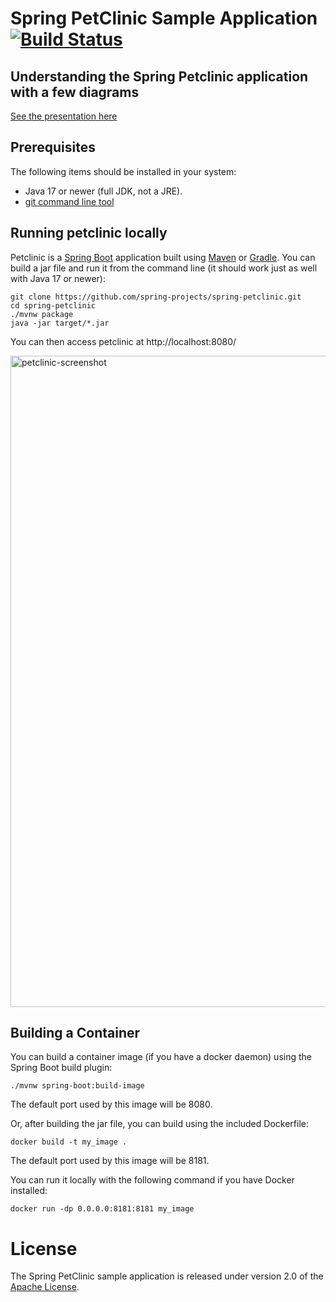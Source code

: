 # Spring PetClinic Sample Application [![Build Status](https://github.com/spring-projects/spring-petclinic/actions/workflows/maven-build.yml/badge.svg)](https://github.com/spring-projects/spring-petclinic/actions/workflows/maven-build.yml)

## Understanding the Spring Petclinic application with a few diagrams
<a href="https://speakerdeck.com/michaelisvy/spring-petclinic-sample-application">See the presentation here</a>

## Prerequisites
The following items should be installed in your system:
* Java 17 or newer (full JDK, not a JRE).
* [git command line tool](https://help.github.com/articles/set-up-git)

## Running petclinic locally
Petclinic is a [Spring Boot](https://spring.io/guides/gs/spring-boot) application built using [Maven](https://spring.io/guides/gs/maven/) or [Gradle](https://spring.io/guides/gs/gradle/). You can build a jar file and run it from the command line (it should work just as well with Java 17 or newer):


```
git clone https://github.com/spring-projects/spring-petclinic.git
cd spring-petclinic
./mvnw package
java -jar target/*.jar
```

You can then access petclinic at http://localhost:8080/

<img width="1042" alt="petclinic-screenshot" src="https://cloud.githubusercontent.com/assets/838318/19727082/2aee6d6c-9b8e-11e6-81fe-e889a5ddfded.png">

## Building a Container

You can build a container image (if you have a docker daemon) using the Spring Boot build plugin:

```
./mvnw spring-boot:build-image
```

The default port used by this image will be 8080.

Or, after building the jar file, you can build using the included Dockerfile:

```
docker build -t my_image .
``` 

The default port used by this image will be 8181.

You can run it locally with the following command if you have Docker installed:

```
docker run -dp 0.0.0.0:8181:8181 my_image
```

# License

The Spring PetClinic sample application is released under version 2.0 of the [Apache License](https://www.apache.org/licenses/LICENSE-2.0).
